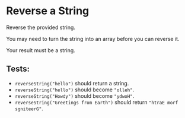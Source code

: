 # Reverse a String

Reverse the provided string.

You may need to turn the string into an array before you can reverse it.

Your result must be a string.

## Tests:

-   `reverseString("hello")` should return a string.
-   `reverseString("hello")` should become `"olleh"`.
-   `reverseString("Howdy")` should become `"ydwoH"`.
-   `reverseString("Greetings from Earth")` should return `"htraE morf sgniteerG"`.
